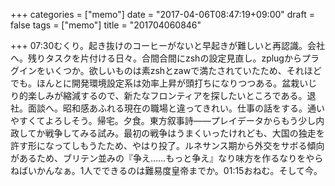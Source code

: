 +++
categories = ["memo"]
date = "2017-04-06T08:47:19+09:00"
draft = false
tags = ["memo"]
title = "201704060846"

+++
07:30むくり。起き抜けのコーヒーがないと早起きが難しいと再認識。会社へ。残りタスクを片付ける日々。合間合間にzshの設定見直し。zplugからプラグインをいくつか。欲しいものは素zshとzawで満たされていたため、それほどでも。ほんとに開発環境設定系は効率上昇が頭打ちになりつつある。盆栽いじり的楽しみが縮減するので、新たなフロンティアを探したいところである。退社。面談へ。昭和感あふれる現在の職場と違ってきれい。仕事の話をする。通いやすくてよろしそう。帰宅。夕食。東方叙事詩——プレイデータからもう少し内政してか戦争してみる試み。最初の戦争はうまくいったけれども、大国の独走を許す形になってしもうたため、やはり投了。ルネサンス期から外交をサボる傾向があるため、ブリテン並みの『争え……もっと争え』なり味方を作るなりをやらねばいかんなぁ。1人でできるのは難易度皇帝までか。01:15おねむ。そして今。